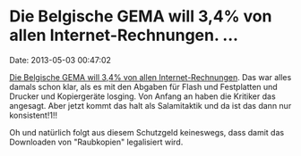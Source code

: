Die Belgische GEMA will 3,4% von allen Internet-Rechnungen. \...
================================================================

Date: 2013-05-03 00:47:02

[Die Belgische GEMA will 3,4% von allen
Internet-Rechnungen](http://arstechnica.com/apple/2013/05/authors-composers-want-3-4-of-every-belgians-internet-bill/).
Das war alles damals schon klar, als es mit den Abgaben für Flash und
Festplatten und Drucker und Kopiergeräte losging. Von Anfang an haben
die Kritiker das angesagt. Aber jetzt kommt das halt als Salamitaktik
und da ist das dann nur konsistent!1!!

Oh und natürlich folgt aus diesem Schutzgeld keineswegs, dass damit das
Downloaden von \"Raubkopien\" legalisiert wird.
